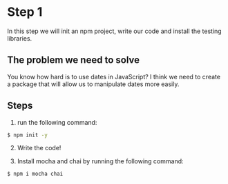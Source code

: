 # Step 1

In this step we will init an npm project, write our code and install the testing libraries.

## The problem we need to solve

You know how hard is to use dates in JavaScript? I think we need to create a package that will allow us to manipulate dates more easily.

## Steps

1. run the following command:

```bash
$ npm init -y
```

2. Write the code!

3. Install mocha and chai by running the following command:

```bash
$ npm i mocha chai
```
